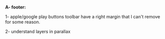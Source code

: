 **A- footer:** 

1- apple/google play buttons toolbar have a right margin that I can't remove for some reason.

2- understand layers in parallax
